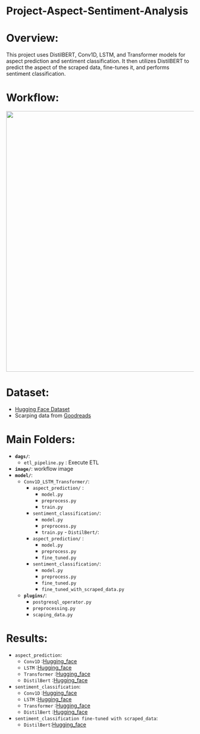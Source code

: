 # Project-Aspect-Sentiment-Analysis

# Overview:

This project uses DistilBERT, Conv1D, LSTM, and Transformer models for aspect prediction and sentiment classification. It then utilizes DistilBERT to predict the aspect of the scraped data, fine-tunes it, and performs sentiment classification.
# Workflow:
<div style="text-align: center;">
    <img src="https://raw.githubusercontent.com/DANGKHOIk22/Project-Aspect-Sentiment-Analysis/refs/heads/main/image/Screenshot%202025-03-09%20133320.png?token=GHSAT0AAAAAAC5VVM53MEOVWRRJ4HQ7HT6UZ6NISYA" width="700"/>
</div>

# Dataset:
  - [Hugging Face Dataset](https://huggingface.co/datasets/thainq107/abte-restaurants)
  - Scarping data from [Goodreads](https://www.goodreads.com/)

# Main Folders:
  - **`dags/`**: 
       - `etl_pipeline.py` : Execute ETL 
  - **`image/`**: workflow image
  - **`model/`**: 
       - `Conv1D_LSTM_Transformer/`:
           - `aspect_prediction/` :
               -  `model.py`
               - `preprocess.py` 
               - `train.py`
           - `sentiment_classification/`:
               -  `model.py`
               - `preprocess.py` 
               - `train.py`
        - `DistilBert/`:
           - `aspect_prediction/` :
               -  `model.py`
               - `preprocess.py` 
               - `fine_tuned.py`
           - `sentiment_classification/`:
               -  `model.py`
               - `preprocess.py` 
               - `fine_tuned.py`
               - `fine_tuned_with_scraped_data.py`
    - **`plugins/`**:
        - `postgresql_operator.py`
        - `preprocessing.py`
        - `scaping_data.py`

# Results:
  - `aspect_prediction`:
     - `Conv1D` :[Hugging_face](https://huggingface.co/Khoivudang1209/abte-restaurants-conv1d)
     - `LSTM` :[Hugging_face](https://huggingface.co/Khoivudang1209/abte-restaurants-lstm)
     - `Transformer` :[Hugging_face](https://huggingface.co/Khoivudang1209/abte-restaurants-transformer)
     - `DistilBert` :[Hugging_face](https://huggingface.co/Khoivudang1209/abte-restaurants-distilbert-base-uncased)
  - `sentiment_classification`:
     - `Conv1D` :[Hugging_face](https://huggingface.co/Khoivudang1209/abte-restaurants-sentiment-conv1d)
     - `LSTM` :[Hugging_face](https://huggingface.co/Khoivudang1209/abte-restaurants-sentiment-lstm)
     - `Transformer` :[Hugging_face](https://huggingface.co/Khoivudang1209/abte-restaurants-sentiment-transformer)
     - `DistilBert` :[Hugging_face](https://huggingface.co/Khoivudang1209/abte-restaurants-sentiment-distilbert)
  - `sentiment_classification fine-tuned with scraped_data`:
     - `DistilBert`:[Hugging_face](https://huggingface.co/Khoivudang1209/absa-restaurants-albert-base-v2)

     
